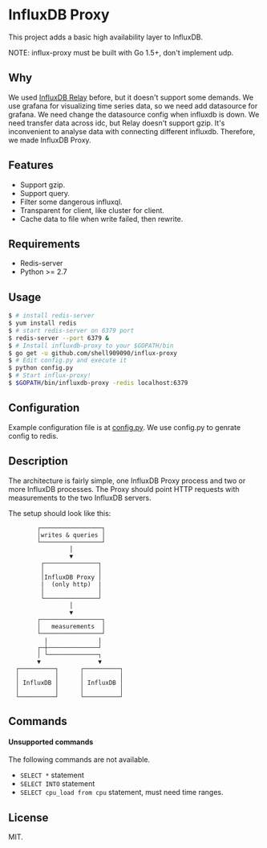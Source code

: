 InfluxDB Proxy
======

This project adds a basic high availability layer to InfluxDB.

NOTE: influx-proxy must be built with Go 1.5+, don't implement udp.

Why
---

We used [InfluxDB Relay](https://github.com/influxdata/influxdb-relay) before, but it doesn't support some demands. 
We use grafana for visualizing time series data, so we need add datasource for grafana. We need change the datasource config when influxdb is down. 
We need transfer data across idc, but Relay doesn't support gzip. 
It's inconvenient to analyse data with connecting different influxdb.
Therefore, we made InfluxDB Proxy. 

Features
--------

* Support gzip.
* Support query.
* Filter some dangerous influxql.
* Transparent for client, like cluster for client.
* Cache data to file when write failed, then rewrite.

Requirements
-----------

* Redis-server
* Python >= 2.7

Usage
------------

```sh
$ # install redis-server
$ yum install redis
$ # start redis-server on 6379 port
$ redis-server --port 6379 &
$ # Install influxdb-proxy to your $GOPATH/bin
$ go get -u github.com/shell909090/influx-proxy
$ # Edit config.py and execute it
$ python config.py
$ # Start influx-proxy!
$ $GOPATH/bin/influxdb-proxy -redis localhost:6379
```

Configuration
-------------

Example configuration file is at [config.py](config.py). 
We use config.py to genrate config to redis.

Description
-----------

The architecture is fairly simple, one InfluxDB Proxy process and two or more InfluxDB processes. The Proxy should point HTTP requests with measurements to the two InfluxDB servers.

The setup should look like this:

```
        ┌─────────────────┐
        │writes & queries │
        └─────────────────┘
                 │
                 ▼
         ┌───────────────┐
         │               │
         │InfluxDB Proxy │
         |  (only http)  |
         │               │         
         └───────────────┘       
                 │
                 ▼
        ┌─────────────────┐
        │   measurements  │
        └─────────────────┘
          |              |       
        ┌─┼──────────────┘       
        │ └──────────────┐       
        ▼                ▼       
  ┌──────────┐      ┌──────────┐  
  │          │      │          │  
  │ InfluxDB │      │ InfluxDB │
  │          │      │          │
  └──────────┘      └──────────┘
```

Commands
--------

#### Unsupported commands

The following commands are not available.

* `SELECT *` statement
* `SELECT INTO`  statement
* `SELECT cpu_load from cpu` statement, must need time ranges.

License
-------

MIT. 

